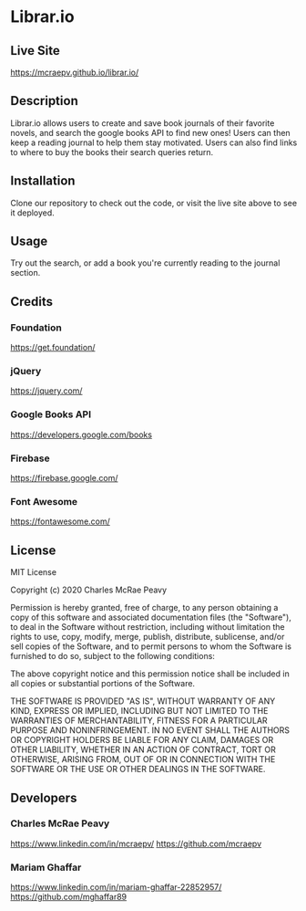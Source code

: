 # Librar.io

## Live Site

https://mcraepv.github.io/librar.io/

## Description

Librar.io allows users to create and save book journals of their favorite novels, and search the google books API to find new ones! Users can then keep a reading journal to help them stay motivated. Users can also find links to where to buy the books their search queries return.

## Installation

Clone our repository to check out the code, or visit the live site above to see it deployed.

## Usage

Try out the search, or add a book you're currently reading to the journal section.

## Credits

### Foundation

https://get.foundation/

### jQuery

https://jquery.com/

### Google Books API

https://developers.google.com/books

### Firebase

https://firebase.google.com/

### Font Awesome

https://fontawesome.com/

## License

MIT License

Copyright (c) 2020 Charles McRae Peavy

Permission is hereby granted, free of charge, to any person obtaining a copy
of this software and associated documentation files (the "Software"), to deal
in the Software without restriction, including without limitation the rights
to use, copy, modify, merge, publish, distribute, sublicense, and/or sell
copies of the Software, and to permit persons to whom the Software is
furnished to do so, subject to the following conditions:

The above copyright notice and this permission notice shall be included in all
copies or substantial portions of the Software.

THE SOFTWARE IS PROVIDED "AS IS", WITHOUT WARRANTY OF ANY KIND, EXPRESS OR
IMPLIED, INCLUDING BUT NOT LIMITED TO THE WARRANTIES OF MERCHANTABILITY,
FITNESS FOR A PARTICULAR PURPOSE AND NONINFRINGEMENT. IN NO EVENT SHALL THE
AUTHORS OR COPYRIGHT HOLDERS BE LIABLE FOR ANY CLAIM, DAMAGES OR OTHER
LIABILITY, WHETHER IN AN ACTION OF CONTRACT, TORT OR OTHERWISE, ARISING FROM,
OUT OF OR IN CONNECTION WITH THE SOFTWARE OR THE USE OR OTHER DEALINGS IN THE
SOFTWARE.

## Developers

### Charles McRae Peavy

https://www.linkedin.com/in/mcraepv/
https://github.com/mcraepv

### Mariam Ghaffar

https://www.linkedin.com/in/mariam-ghaffar-22852957/
https://github.com/mghaffar89
